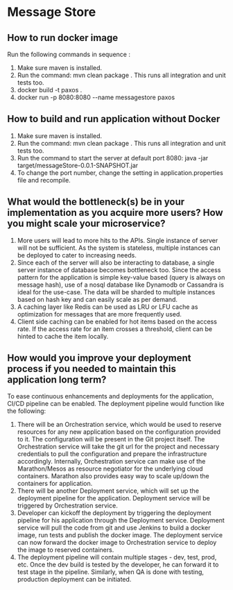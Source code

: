 #     Message Store

## How to run docker image
Run the following commands in sequence :
1) Make sure maven is installed.
2) Run the command: mvn clean package . This runs all integration and unit tests too.
3) docker build -t paxos .
4) docker run -p 8080:8080 --name messagestore paxos

## How to build and run application without Docker
1) Make sure maven is installed.
2) Run the command: mvn clean package . This runs all integration and unit tests too.
3) Run the command to start the server at default port 8080: java -jar target/messageStore-0.0.1-SNAPSHOT.jar
4) To change the port number, change the setting in application.properties file and recompile.

## What would the bottleneck(s) be in your implementation as you acquire more users? How you might scale your microservice?
1) More users will lead to more hits to the APIs. Single instance of server will not be sufficient. As the system is stateless, multiple
   instances can be deployed to cater to increasing needs.
2) Since each of the server will also be interacting to database, a single server instance of database becomes bottleneck too. Since the access pattern for the application is simple key-value based (query is always on message hash),
   use of a nosql database like Dynamodb or Cassandra is ideal for the use-case. The data will be sharded to multiple instances based on hash key and can easily scale as per demand.
3) A caching layer like Redis can be used as LRU or LFU cache as optimization for messages that are more frequently used.
4) Client side caching can be enabled for hot items based on the access rate. If the access rate for an item crosses a threshold, client can be hinted to cache the item locally.


## How would you improve your deployment process if you needed to maintain this application long term?
To ease continuous enhancements and deployments for the application, CI/CD pipeline can be enabled. The deployment pipeline would function like the following:
1) There will be an Orchestration service, which would be used to reserve resources for any new application based on the configuration provided to it. The configuration will be present in the Git project itself.
   The Orchestration service will take the git url for the project and necessary credentials to pull the configuration and prepare the infrastructure accordingly. Internally, Orchestration service can make
   use of the Marathon/Mesos as resource negotiator for the underlying cloud containers. Marathon also provides easy way to scale up/down the containers for application.
2) There will be another Deployment service, which will set up the deployment pipeline for the application. Deployment service will be triggered by Orchestration service.
3) Developer can kickoff the deployment by triggering the deployment pipeline for his application through the Deployment service. Deployment service will pull the code from git and use Jenkins to build a
   docker image, run tests and publish the docker image. The deployment service can now forward the docker image to Orchestration service to deploy the image to reserved containers.
4) The deployment pipeline will contain multiple stages - dev, test, prod, etc. Once the dev build is tested by the developer, he can forward it to test stage in the pipeline. Similarly, when QA is done with testing,
   production deployment can be initiated.